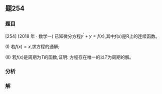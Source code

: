 ## 题254
### 题目
[254] (2018 年 · 数学一) 已知微分方程${y}^{\prime } + y = f( x)$,其中$f( x)$是$\mathrm{R}$上的连续函数。

(I) 若$f( x)  = x$,求方程的通解;

(II) 若$f( x)$是周期为$T$的函数,证明: 方程存在唯一的以$T$为周期的解。
### 分析

### 解